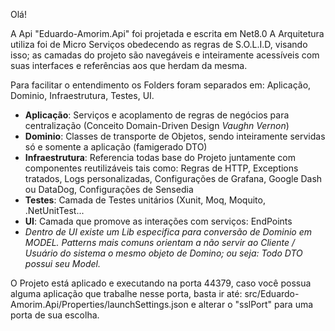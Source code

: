 Olá!

A Api "Eduardo-Amorim.Api" foi projetada e escrita em Net8.0
A Arquitetura utiliza foi de Micro Serviços obedecendo as regras de S.O.L.I.D, visando isso; as camadas do projeto são navegáveis e inteiramente acessíveis com suas interfaces e referências aos que herdam da mesma.

Para facilitar o entendimento os Folders foram separados em: Aplicação, Dominio, Infraestrutura, Testes, UI.
  * **Aplicação**: Serviços e acoplamento de regras de negócios para centralização (Conceito Domain-Driven Design *Vaughn Vernon*)
  * **Dominio**: Classes de transporte de Objetos, sendo inteiramente servidas só e somente a aplicação (famigerado DTO)
  * **Infraestrutura**: Referencia todas base do Projeto juntamente com componentes reutilizáveis tais como: Regras de HTTP, Exceptions tratados, Logs personalizadas, Configurações de Grafana, Google Dash ou DataDog, Configurações de Sensedia
  * **Testes**: Camada de Testes unitários (Xunit, Moq, Moquito, .NetUnitTest...
  * **UI**: Camada que promove as interações com serviços: EndPoints
  * *Dentro de UI existe um Lib especifica para conversão de Dominio em MODEL. Patterns mais comuns orientam a não servir ao Cliente / Usuário do sistema o mesmo objeto de Domino; ou seja: Todo DTO possui seu Model.*

O Projeto está aplicado e executando na porta 44379, caso você possua alguma aplicação que trabalhe nesse porta, basta ir até: src/Eduardo-Amorim.Api/Properties/launchSettings.json e alterar o "sslPort" para uma porta de sua escolha.
